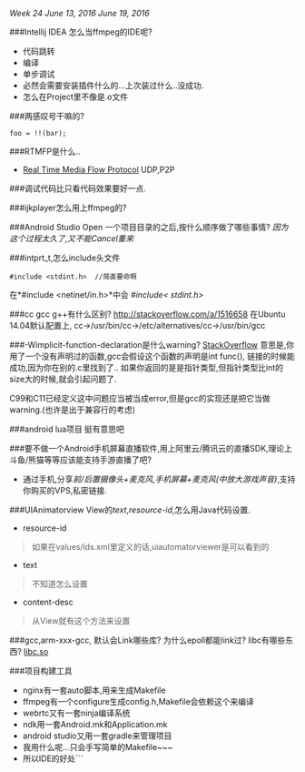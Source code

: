 *Week 24	June 13, 2016	June 19, 2016*

###Intellij IDEA 怎么当ffmpeg的IDE呢?
  * 代码跳转
  * 编译
  * 单步调试
  * 必然会需要安装插件什么的...上次装过什么..没成功.
  * 怎么在Project里不像是.o文件


###两感叹号干嘛的?
```
foo = !!(bar);
```

###RTMFP是什么..
* [Real Time Media Flow Protocol](https://en.wikipedia.org/wiki/Real_Time_Media_Flow_Protocol)
  UDP,P2P

###调试代码比只看代码效果要好一点.

###ijkplayer怎么用上ffmpeg的?

###Android Studio Open 一个项目目录的之后,按什么顺序做了哪些事情?
*因为这个过程太久了,又不能Cancel重来*


###intprt_t,怎么include头文件
```
#include <stdint.h>  //简直要命啊
```
在*#include <netinet/in.h>*中会 *#include< stdint.h>*

###cc gcc g++有什么区别?
http://stackoverflow.com/a/1516658
在Ubuntu 14.04默认配置上,
cc->/usr/bin/cc->/etc/alternatives/cc->/usr/bin/gcc


###-Wimplicit-function-declaration是什么warning?
[StackOverflow](http://stackoverflow.com/a/9182835)
意思是,你用了一个没有声明过的函数,gcc会假设这个函数的声明是int func(),
链接的时候能成功,因为你在别的.c里找到了..
如果你返回的是是指针类型,但指针类型比int的size大的时候,就会引起问题了.

C99和C11已经定义这中问题应当被当成error,但是gcc的实现还是把它当做warning.(也许是出于兼容行的考虑)

###android lua项目
挺有意思吧


###要不做一个Android手机屏幕直播软件,用上阿里云/腾讯云的直播SDK,理论上斗鱼/熊猫等等应该能支持手游直播了吧?
* 通过手机,分享*前/后置摄像头+麦克风*,*手机屏幕+麦克风(中放大游戏声音)*,支持你购买的VPS,私密链接.


###UIAnimatorview
View的*text*,*resource-id*,怎么用Java代码设置.
* resource-id
> 如果在values/ids.xml里定义的话,uiautomatorviewer是可以看到的
* text
> 不知道怎么设置
* content-desc
> 从View就有这个方法来设置

###gcc,arm-xxx-gcc,
默认会Link哪些库?
为什么epoll都能link过?
libc有哪些东西?
[libc.so](http://stackoverflow.com/questions/6969225/libraries-that-are-linked-by-default)

###项目构建工具
* nginx有一套auto脚本,用来生成Makefile
* ffmpeg有一个configure生成config.h,Makefile会依赖这个来编译
* webrtc又有一套ninja编译系统
* ndk用一套Android.mk和Application.mk
* android studio又用一套gradle来管理项目
* 我用什么呢...只会手写简单的Makefile~~~
* 所以IDE的好处``` 
